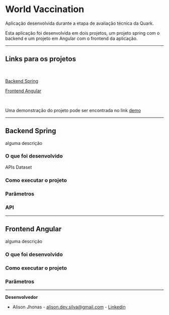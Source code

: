 # World Vaccination

Aplicação desenvolvida durante a etapa de avaliação técnica da Quark.

Esta aplicação foi desenvolvida em dois projetos, um projeto spring com o backend e um projeto em Angular com o frontend da aplicação.

---

## Links para os projetos
<br/>

[Backend Spring](https://github.com/alisonjs/world-vaccination)

[Frontend Angular](https://github.com/alisonjs/world-vaccination-frontend)

<br/>

Uma demonstração do projeto pode ser encontrada no link [demo](https://github.com/alisonjs/world-vaccination)

---

## Backend Spring

alguma descrição

### O que foi desenvolvido

APIs Dataset

### Como executar o projeto

### Parâmetros

### API

---

## Frontend Angular

alguma descrição

### O que foi desenvolvido

### Como executar o projeto

### Parâmetros

---

**Desenvolvedor**
 - Alison Jhonas - alison.dev.silva@gmail.com - [Linkedin](https://www.linkedin.com/in/alisonsilva/)